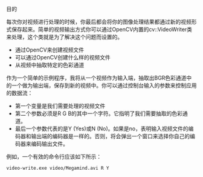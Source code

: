 目的

每次你对视频进行处理的时候，你最后都会将你的图像处理结果都通过新的视频形式保存起来。简单的视频输出方式你可以通过OpenCV内置的cv::VideoWriter类来处理，这个类就是为了解决这个问题而设置的。

* 通过OpenCV来创建视频文件
* 可以通过OpenCV创建什么样的视频文件
* 从视频中抽取特定的色彩通道

作为一个简单的示例程序，我将从一个视频作为输入端，抽取出BGR色彩通道中的一个做为输出端，保存到新的视频中。你可以通过控制台输入的参数来控制应用的数据流：

* 第一个变量是我们需要处理的视频文件
* 第二个参数必须是R G B的其中一个字符。它指明了我们需要抽取的色彩通道。
* 最后一个参数代表的是Y (Yes)或N (No)。如果是no，表明输入视频文件的编码器和输出端的编码器是一样的。否则，将会弹出一个窗口来选择你自己的编码器来编码输出文件。

例如，一个有效的命令行应该如下所示：

```
video-write.exe video/Megamind.avi R Y
```